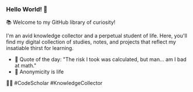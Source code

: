 ### Hello World! 👋

📚 Welcome to my GitHub library of curiosity!

I'm an avid knowledge collector and a perpetual student of life. 
Here, you'll find my digital collection of studies, notes, and projects that reflect my insatiable thirst for learning.

- 💬 Quote of the day: "The risk I took was calculated, but man... am I bad at math."
- 🫥 Anonymicity is life

🌟📖 #CodeScholar #KnowledgeCollector
<!--
**crispy-tk/crispy-tk** is a ✨ _special_ ✨ repository because its `README.md` (this file) appears on your GitHub profile.

Here are some ideas to get you started:

- 🔭 I’m currently working on ...
- 🌱 I’m currently learning ...
- 👯 I’m looking to collaborate on ...
- 🤔 I’m looking for help with ...
- 💬 Ask me about ...
- 📫 How to reach me: ...
- 😄 Pronouns: ...
- ⚡ Fun fact: ...
-->
